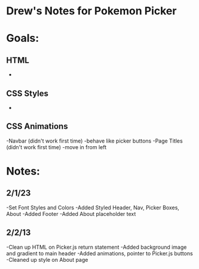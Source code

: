 # Drew's Notes for Pokemon Picker


# Goals:

## HTML
-

## CSS Styles
-

## CSS Animations
-Navbar (didn't work first time)
  -behave like picker buttons
-Page Titles (didn't work first time)
  -move in from left


# Notes:

## 2/1/23
-Set Font Styles and Colors
-Added Styled Header, Nav, Picker Boxes, About
-Added Footer
-Added About placeholder text

## 2/2/13
-Clean up HTML on Picker.js return statement
-Added background image and gradient to main header
-Added animations, pointer to Picker.js buttons
-Cleaned up style on About page